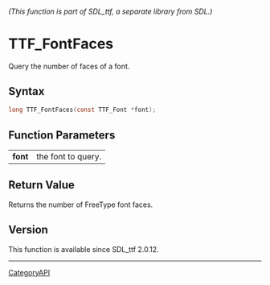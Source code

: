 ###### (This function is part of SDL_ttf, a separate library from SDL.)
# TTF_FontFaces

Query the number of faces of a font.

## Syntax

```c
long TTF_FontFaces(const TTF_Font *font);

```

## Function Parameters

|              |                    |
| ------------ | ------------------ |
| **font**     | the font to query. |

## Return Value

Returns the number of FreeType font faces.

## Version

This function is available since SDL_ttf 2.0.12.

----
[CategoryAPI](CategoryAPI.md)

